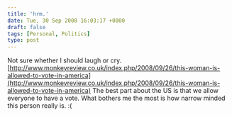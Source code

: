 ```yaml
---
title: 'hrm.'
date: Tue, 30 Sep 2008 16:03:17 +0000
draft: false
tags: [Personal, Politics]
type: post
---
```


Not sure whether I should laugh or cry. [http://www.monkeyreview.co.uk/index.php/2008/09/26/this-woman-is-allowed-to-vote-in-america](http://www.monkeyreview.co.uk/index.php/2008/09/26/this-woman-is-allowed-to-vote-in-america) The best part about the US is that we allow everyone to have a vote. What bothers me the most is how narrow minded this person really is. :(